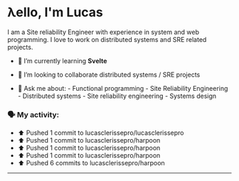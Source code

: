 # λello, I'm Lucas

I am a Site reliability Engineer with experience in system and web programming. I love to work on distributed systems and SRE related projects.

- 🌱 I’m currently learning **Svelte**
- 👯 I’m looking to collaborate distributed systems / SRE projects

- 💬 Ask me about:
      - Functional programming
      - Site Reliability Engineering
      - Distributed systems
      - Site reliability engineering
      - Systems design

### 🗣 My activity:

* ⬆️ Pushed 1 commit to lucasclerissepro/lucasclerissepro
* ⬆️ Pushed 1 commit to lucasclerissepro/harpoon
* ⬆️ Pushed 1 commit to lucasclerissepro/harpoon
* ⬆️ Pushed 1 commit to lucasclerissepro/harpoon
* ⬆️ Pushed 6 commits to lucasclerissepro/harpoon
---
